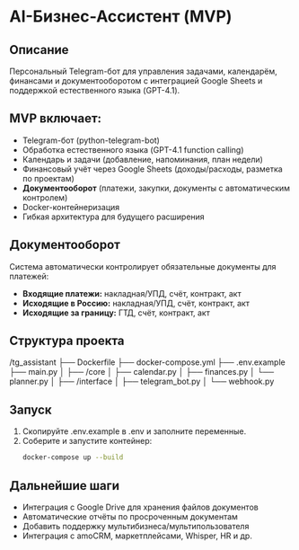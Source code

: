 # AI-Бизнес-Ассистент (MVP)

## Описание
Персональный Telegram-бот для управления задачами, календарём, финансами и документооборотом с интеграцией Google Sheets и поддержкой естественного языка (GPT-4.1).

## MVP включает:
- Telegram-бот (python-telegram-bot)
- Обработка естественного языка (GPT-4.1 function calling)
- Календарь и задачи (добавление, напоминания, план недели)
- Финансовый учёт через Google Sheets (доходы/расходы, разметка по проектам)
- **Документооборот** (платежи, закупки, документы с автоматическим контролем)
- Docker-контейнеризация
- Гибкая архитектура для будущего расширения

## Документооборот
Система автоматически контролирует обязательные документы для платежей:
- **Входящие платежи:** накладная/УПД, счёт, контракт, акт
- **Исходящие в Россию:** накладная/УПД, счёт, контракт, акт  
- **Исходящие за границу:** ГТД, счёт, контракт, акт

## Структура проекта
/tg_assistant
├── Dockerfile
├── docker-compose.yml
├── .env.example
├── main.py
│
├── /core
│   ├── calendar.py
│   ├── finances.py
│   └── planner.py
│
├── /interface
│   ├── telegram_bot.py
│   └── webhook.py

## Запуск
1. Скопируйте .env.example в .env и заполните переменные.
2. Соберите и запустите контейнер:
   ```bash
   docker-compose up --build
   ```

## Дальнейшие шаги
- Интеграция с Google Drive для хранения файлов документов
- Автоматические отчёты по просроченным документам
- Добавить поддержку мультибизнеса/мультипользователя
- Интеграция с amoCRM, маркетплейсами, Whisper, HR и др. 
